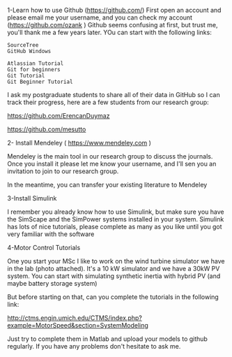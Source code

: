 1-Learn how to use Github (https://github.com/)
First open an account and please email me your username, and you can check my account (https://github.com/ozank )
Github seems confusing at first, but trust me, you'll thank me a few years later. YOu can start with the following links:

    SourceTree
    GitHub Windows

    Atlassian Tutorial
    Git for beginners
    Git Tutorial
    Git Beginner Tutorial

I ask my postgraduate students to share all of their data in GitHub so I can track their progress, here are a few students from our research group:

https://github.com/ErencanDuymaz

https://github.com/mesutto

2- Install Mendeley ( https://www.mendeley.com )

Mendeley is the main tool in our research group to discuss the journals. Once you install it please let me know your username, and I'll sen you an invitation to join to our research group.

In the meantime, you can transfer your existing literature to Mendeley

3-Install Simulink

I remember you already know how to use Simulink, but make sure you have the SimScape and the SimPower systems installed in your system. Simulink has lots of nice tutorials, please complete as many as you like until you got very familiar with the software

4-Motor Control Tutorials

One you start your MSc I like to work on the wind turbine simulator we have in the lab (photo attached). It's a 10 kW simulator and we have a 30kW PV system. You can start with simulating synthetic inertia with hybrid PV (and maybe battery storage system)

But before starting on that, can you complete the tutorials in the following link:

http://ctms.engin.umich.edu/CTMS/index.php?example=MotorSpeed&section=SystemModeling

Just try to complete them in Matlab and upload your models to github regularly. If you have any problems don't hesitate to ask me.
